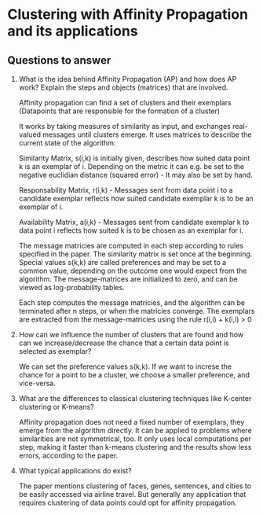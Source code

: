 # Clustering with Affinity Propagation and its applications

## Questions to answer

1. What is the idea behind Affinity Propagation (AP) and how does AP work?
   Explain the steps and objects (matrices) that are involved.

   Affinity propagation can find a set of clusters and their exemplars (Datapoints that are responsible for the formation of a cluster)

   It works by taking measures of similarity as input, and exchanges real-valued messages until clusters emerge. It uses matrices to describe the current state of the algorithm:

   Similarity Matrix, s(i,k) is initially given, describes how suited data point k is an exemplar of i. Depending on the metric it can e.g. be set to the negative euclidian distance (squared error) - It may also be set by hand.

   Responsability Matrix, r(i,k) - Messages sent from data point i to a candidate exemplar reflects how suited candidate exemplar k is to be an exemplar of i.

   Availability Matrix, a(i,k) - Messages sent from candidate exemplar k to data point i reflects how suited k is to be chosen as an exemplar for i.

   The message matricies are computed in each step according to rules specified in the paper. The similarity matrix is set once at the beginning. Special values s(k,k) are called preferences and may be set to a common value, depending on the outcome one would expect from the algorithm. The message-matrices are initialized to zero, and can be viewed as log-probability tables.

   Each step computes the message matricies, and the algorithm can be terminated after n steps, or when the matricies converge. The exemplars are extracted from the message-matricies using the rule r(i,i) + k(i,i) > 0

2. How can we influence the number of clusters that are found and
   how can we increase/decrease the chance that a certain data point is selected as exemplar?

   We can set the preference values s(k,k). If we want to increse the chance for a point to be a cluster, we choose a smaller preference, and vice-versa.

3. What are the differences to classical clustering techniques like
   K-center clustering or K-means?

   Affinity propagation does not need a fixed number of exemplars, they emerge from the algorithm directly. It can be applied to problems where similarities are not symmetrical, too. It only uses local computations per step, making it faster than k-means clustering and the results show less errors, according to the paper.

4. What typical applications do exist?

   The paper mentions clustering of faces, genes, sentences, and cities to be easily accessed via airline travel. But generally any application that requires clustering of data points could opt for affinity propagation.
